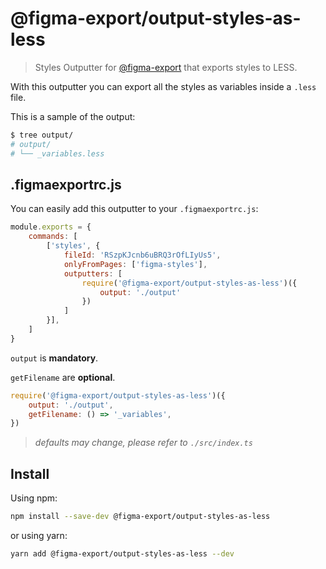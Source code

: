 # @figma-export/output-styles-as-less

> Styles Outputter for [@figma-export](https://github.com/marcomontalbano/figma-export) that exports styles to LESS.

With this outputter you can export all the styles as variables inside a `.less` file.

This is a sample of the output:

```sh
$ tree output/
# output/
# └── _variables.less
```


## .figmaexportrc.js

You can easily add this outputter to your `.figmaexportrc.js`:

```js
module.exports = {
    commands: [
        ['styles', {
            fileId: 'RSzpKJcnb6uBRQ3rOfLIyUs5',
            onlyFromPages: ['figma-styles'],
            outputters: [
                require('@figma-export/output-styles-as-less')({
                    output: './output'
                })
            ]
        }],
    ]
}
```

`output` is **mandatory**.

`getFilename` are **optional**.

```js
require('@figma-export/output-styles-as-less')({
    output: './output',
    getFilename: () => '_variables',
})
```

> *defaults may change, please refer to `./src/index.ts`*

## Install

Using npm:

```sh
npm install --save-dev @figma-export/output-styles-as-less
```

or using yarn:

```sh
yarn add @figma-export/output-styles-as-less --dev
```
